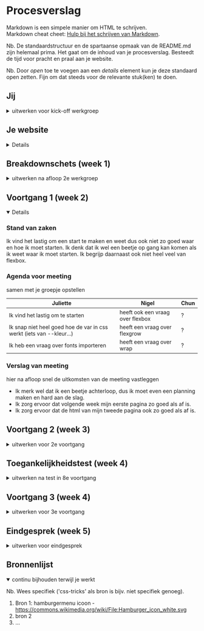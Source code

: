 # Procesverslag
Markdown is een simpele manier om HTML te schrijven.  
Markdown cheat cheet: [Hulp bij het schrijven van Markdown](https://github.com/adam-p/markdown-here/wiki/Markdown-Cheatsheet).

Nb. De standaardstructuur en de spartaanse opmaak van de README.md zijn helemaal prima. Het gaat om de inhoud van je procesverslag. Besteedt de tijd voor pracht en praal aan je website.

Nb. Door *open* toe te voegen aan een *details* element kun je deze standaard open zetten. Fijn om dat steeds voor de relevante stuk(ken) te doen.





## Jij

<details>
<summary>uitwerken voor kick-off werkgroep</summary>

### Auteur:
Juliette Groot

#### Je startniveau:
rood

#### Je focus:
responsive
 
</details>





## Je website

<details>

### Je opdracht:
https://www.deezer.com/nl/

#### Screenshot(s) van de eerste pagina (small screen): 
hier de naam van de pagina  
<img src="images/homepage.pdf" width="375px" alt="dit is homepage">

#### Screenshot(s) van de tweede pagina (small screen):
hier de naam van de pagina  
<img src="images/aanmelden.pdf" width="375px" alt="dit is aanmeld pagina">
 
</details>



## Breakdownschets (week 1)

<details>
<summary>uitwerken na afloop 2e werkgroep</summary>

### de hele pagina: 
<img src="images/homepage.jpg" width="375px" alt="breakdown van de hele pagina">

### dynamisch deel (bijv menu): 
<img src="images/menu.jpg" width="375px" alt="breakdown van een dynamisch deel">

### wellicht nog een dynamisch deel (bijv filter): 
<img src="images/aanmeld.jpg" width="375px" alt="breakdown van nog een dynamisch deel">

</details>





## Voortgang 1 (week 2)

<details open>

### Stand van zaken
Ik vind het lastig om een start te maken en weet dus ook niet zo goed waar en hoe ik moet starten. 
Ik denk dat ik wel een beetje op gang kan komen als ik weet waar ik moet starten.
Ik begrijp daarnaast ook niet heel veel van flexbox.

### Agenda voor meeting
samen met je groepje opstellen

| Juliette       | Nigel              |Chun         
| ---            | ---                | ---          
| Ik vind het lastig om te starten  | heeft ook een vraag over flexbox     | ?    | 
| Ik snap niet heel goed hoe de var in css werkt (iets van --kleur...) | heeft een vraag over flexgrow |? | 
| Ik heb een vraag over fonts importeren   | heeft een vraag over wrap                | ?        | 


### Verslag van meeting
hier na afloop snel de uitkomsten van de meeting vastleggen

- Ik merk wel dat ik een beetje achterloop, dus ik moet even een planning maken en hard aan de slag.
- Ik zorg ervoor dat volgende week mijn eerste pagina zo goed als af is.
- Ik zorg ervoor dat de html van mijn tweede pagina ook zo goed als af is.

</details>





## Voortgang 2 (week 3)

<details>
<summary>uitwerken voor 2e voortgang</summary>

### Stand van zaken
Ik heb echt best wel veel gedaan in deze week. Meer dan in de voorgaande weken dus dat is fijn. Daarnaast ben ik al bijna zover om te werken aan mijn tweede pagina.


### Agenda voor meeting
samen met je groepje opstellen

| student 1      | student 2          | student 3    | student 4        |
| ---            | ---                | ---          | ---              |
| dit bespreken  | en dit             | en ik dit    | en dan ik dat    |
| en dat ook nog | dit als er tijd is | nog een punt | dit wil ik zeker |
| ...            | ...                | ...          | ...              |


### Verslag van meeting
hier na afloop snel de uitkomsten van de meeting vastleggen

- punt 1
- punt 2
- nog een punt
- ...

</details>





## Toegankelijkheidstest (week 4)

<details>
<summary>uitwerken na test in 8e voortgang</summary>

### Bevindingen
Lijst met je bevindingen die in de test naar voren kwamen:

#### Titel eerste bevinding
Hier korte omschrijving (met indien nodig een afbeelding)

Hier een omschrijving van hoe het opgelost kan worden (met indien nodig een afbeelding)


#### Titel tweede bevinding. 
Hier korte omschrijving (met indien nodig een afbeelding)

Hier een omschrijving van hoe het opgelost kan worden (met indien nodig een afbeelding)


#### Titel volgende bevinding. 
Hier korte omschrijving (met indien nodig een afbeelding)

Hier een omschrijving van hoe het opgelost kan worden (met indien nodig een afbeelding)


#### Titel nog een bevinding. 
Hier korte omschrijving (met indien nodig een afbeelding)

Hier een omschrijving van hoe het opgelost kan worden (met indien nodig een afbeelding)

</details>





## Voortgang 3 (week 4)

<details>
<summary>uitwerken voor 3e voortgang</summary>

### Stand van zaken
hier dit ging goed & dit was lastig (neem ook screenshots op van delen van je website en code)


### Agenda voor meeting
samen met je groepje opstellen

| Juliette      | Nigel         | Chun    | Chelsey?       |
| ---            | ---                | ---          | ---              |
| Ik heb wel een vraag over een bepaalde button| - | -    | -   |
| Ik heb niet echt een andere vraag | - | - | - |


### Verslag van meeting
hier na afloop snel de uitkomsten van de meeting vastleggen

- punt 1
- punt 2
- nog een punt
- ...

</details>





## Eindgesprek (week 5)

<details>
<summary>uitwerken voor eindgesprek</summary>

### Stand van zaken
hier dit ging goed & dit was lastig (neem ook screenshots op van delen van je website en code)

### Screenshot(s)

hier screenshot(s) van je eindresultaat

</details>





## Bronnenlijst

<details open>
<summary>continu bijhouden terwijl je werkt</summary>

Nb. Wees specifiek ('css-tricks' als bron is bijv. niet specifiek genoeg).

1. Bron 1: hamburgermenu icoon - https://commons.wikimedia.org/wiki/File:Hamburger_icon_white.svg 
2. bron 2
3. ...

</details>